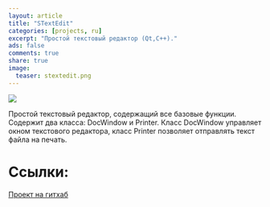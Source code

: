 ```yaml
---
layout: article
title: "STextEdit"
categories: [projects, ru]
excerpt: "Простой текстовый редактор (Qt,C++)."
ads: false
comments: true
share: true
image:
  teaser: stextedit.png
---
```

<img src="{{ site.url }}/images/stextedit.png">

Простой текстовый редактор, содержащий все базовые функции.
Содержит два класса: DocWindow и Printer.
Класс DocWindow управляет окном текстового редактора, класс Printer позволяет отправлять текст файла на печать.

# Ссылки:
[Проект на гитхаб](https://github.com/AlexPutz/STextEdit)

